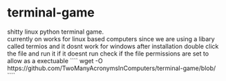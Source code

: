 # terminal-game
<p>shitty linux python terminal game.<br>
currently on works for linux based computers since we are using a libary called termios and it dosnt work for windows
after installation double click the file and run it
if it doesnt run check if the file permissions are set to allow as a exectuable
````
wget -O https://github.com/TwoManyAcronymsInComputers/terminal-game/blob/
````
